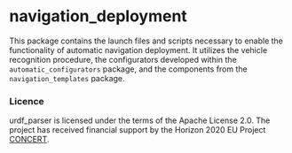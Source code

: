 # navigation_deployment

This package contains the launch files and scripts necessary to enable the functionality of automatic navigation deployment. It utilizes the vehicle recognition procedure, the configurators developed within the `automatic_configurators` package, and the components from the `navigation_templates` package.

### Licence
urdf_parser is licensed under the terms of the Apache License 2.0. The project has received financial support by the Horizon 2020 EU Project [CONCERT](https://concertproject.eu/).